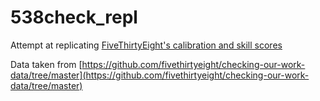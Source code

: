 # 538check_repl

Attempt at replicating [FiveThirtyEight's calibration and skill scores](https://projects.fivethirtyeight.com/checking-our-work/presidential-elections/)

Data taken from [https://github.com/fivethirtyeight/checking-our-work-data/tree/master](https://github.com/fivethirtyeight/checking-our-work-data/tree/master)
